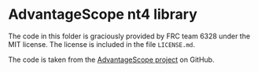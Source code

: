 # AdvantageScope nt4 library

The code in this folder is graciously provided by FRC team 6328 under the MIT
license. The license is included in the file `LICENSE.md`.

The code is taken from the [AdvantageScope project](https://github.com/Mechanical-Advantage/AdvantageScope) on GitHub.
